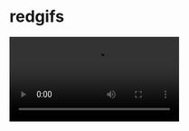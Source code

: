 # redgifs
<html>
<body>

<video width="" height="" controls>
  <source src="https://thumbs2.redgifs.com/QuarrelsomeOblongAquaticleech.mp4" type="video/mp4">
</video>

</body>
</html>
